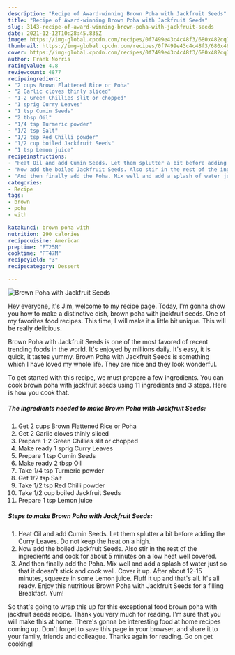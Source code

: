 ```yaml
---
description: "Recipe of Award-winning Brown Poha with Jackfruit Seeds"
title: "Recipe of Award-winning Brown Poha with Jackfruit Seeds"
slug: 3143-recipe-of-award-winning-brown-poha-with-jackfruit-seeds
date: 2021-12-12T10:28:45.835Z
image: https://img-global.cpcdn.com/recipes/0f7499e43c4c48f3/680x482cq70/brown-poha-with-jackfruit-seeds-recipe-main-photo.jpg
thumbnail: https://img-global.cpcdn.com/recipes/0f7499e43c4c48f3/680x482cq70/brown-poha-with-jackfruit-seeds-recipe-main-photo.jpg
cover: https://img-global.cpcdn.com/recipes/0f7499e43c4c48f3/680x482cq70/brown-poha-with-jackfruit-seeds-recipe-main-photo.jpg
author: Frank Norris
ratingvalue: 4.8
reviewcount: 4877
recipeingredient:
- "2 cups Brown Flattened Rice or Poha"
- "2 Garlic cloves thinly sliced"
- "1-2 Green Chillies slit or chopped"
- "1 sprig Curry Leaves"
- "1 tsp Cumin Seeds"
- "2 tbsp Oil"
- "1/4 tsp Turmeric powder"
- "1/2 tsp Salt"
- "1/2 tsp Red Chilli powder"
- "1/2 cup boiled Jackfruit Seeds"
- "1 tsp Lemon juice"
recipeinstructions:
- "Heat Oil and add Cumin Seeds. Let them splutter a bit before adding the Curry Leaves. Do not keep the heat on a high."
- "Now add the boiled Jackfruit Seeds. Also stir in the rest of the ingredients and cook for about 5 minutes on a low heat well covered."
- "And then finally add the Poha. Mix well and add a splash of water just so that it doesn&#39;t stick and cook well. Cover it up. After about 12-15 minutes, squeeze in some Lemon juice. Fluff it up and that&#39;s all. It&#39;s all ready. Enjoy this nutritious Brown Poha with Jackfruit Seeds for a filling Breakfast. Yum!"
categories:
- Recipe
tags:
- brown
- poha
- with

katakunci: brown poha with 
nutrition: 290 calories
recipecuisine: American
preptime: "PT25M"
cooktime: "PT47M"
recipeyield: "3"
recipecategory: Dessert

---
```



![Brown Poha with Jackfruit Seeds](https://img-global.cpcdn.com/recipes/0f7499e43c4c48f3/680x482cq70/brown-poha-with-jackfruit-seeds-recipe-main-photo.jpg)

Hey everyone, it's Jim, welcome to my recipe page. Today, I'm gonna show you how to make a distinctive dish, brown poha with jackfruit seeds. One of my favorites food recipes. This time, I will make it a little bit unique. This will be really delicious.



Brown Poha with Jackfruit Seeds is one of the most favored of recent trending foods in the world. It's enjoyed by millions daily. It's easy, it is quick, it tastes yummy. Brown Poha with Jackfruit Seeds is something which I have loved my whole life. They are nice and they look wonderful.


To get started with this recipe, we must prepare a few ingredients. You can cook brown poha with jackfruit seeds using 11 ingredients and 3 steps. Here is how you cook that.

<!--inarticleads1-->

##### The ingredients needed to make Brown Poha with Jackfruit Seeds:

1. Get 2 cups Brown Flattened Rice or Poha
1. Get 2 Garlic cloves thinly sliced
1. Prepare 1-2 Green Chillies slit or chopped
1. Make ready 1 sprig Curry Leaves
1. Prepare 1 tsp Cumin Seeds
1. Make ready 2 tbsp Oil
1. Take 1/4 tsp Turmeric powder
1. Get 1/2 tsp Salt
1. Take 1/2 tsp Red Chilli powder
1. Take 1/2 cup boiled Jackfruit Seeds
1. Prepare 1 tsp Lemon juice




<!--inarticleads2-->

##### Steps to make Brown Poha with Jackfruit Seeds:

1. Heat Oil and add Cumin Seeds. Let them splutter a bit before adding the Curry Leaves. Do not keep the heat on a high.
1. Now add the boiled Jackfruit Seeds. Also stir in the rest of the ingredients and cook for about 5 minutes on a low heat well covered.
1. And then finally add the Poha. Mix well and add a splash of water just so that it doesn&#39;t stick and cook well. Cover it up. After about 12-15 minutes, squeeze in some Lemon juice. Fluff it up and that&#39;s all. It&#39;s all ready. Enjoy this nutritious Brown Poha with Jackfruit Seeds for a filling Breakfast. Yum!




So that's going to wrap this up for this exceptional food brown poha with jackfruit seeds recipe. Thank you very much for reading. I'm sure that you will make this at home. There's gonna be interesting food at home recipes coming up. Don't forget to save this page in your browser, and share it to your family, friends and colleague. Thanks again for reading. Go on get cooking!
